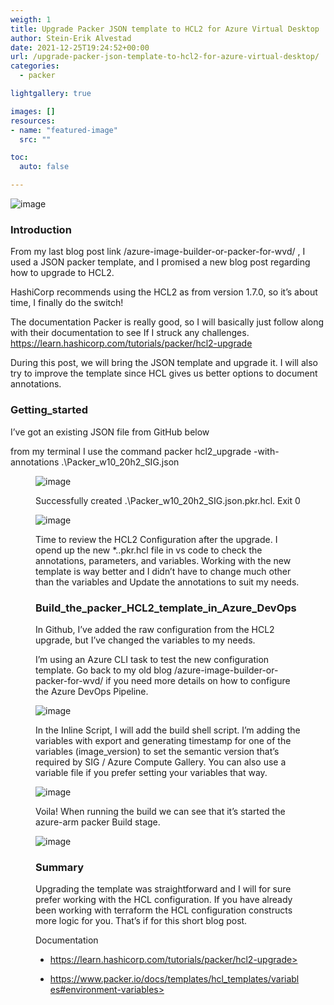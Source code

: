 ```yaml
---
weigth: 1
title: Upgrade Packer JSON template to HCL2 for Azure Virtual Desktop
author: Stein-Erik Alvestad
date: 2021-12-25T19:24:52+00:00
url: /upgrade-packer-json-template-to-hcl2-for-azure-virtual-desktop/
categories:
  - packer

lightgallery: true

images: []
resources:
- name: "featured-image"
  src: ""

toc:
  auto: false

---
```


![image](/wp-content/uploads/2021/12/image-4.png)


### Introduction

From my last blog post link /azure-image-builder-or-packer-for-wvd/ , I used a JSON packer template, and I promised a new blog post regarding how to upgrade to HCL2. 

HashiCorp recommends using the HCL2 as from version 1.7.0, so it&#8217;s about time, I finally do the switch! 

The documentation Packer is really good, so I will basically just follow along with their documentation to see If I struck any challenges. <a href="https://learn.hashicorp.com/tutorials/packer/hcl2-upgrade" target="_blank" rel="noreferrer noopener">https://learn.hashicorp.com/tutorials/packer/hcl2-upgrade</a>

During this post, we will bring the JSON template and upgrade it. I will also try to improve the template since HCL gives us better options to document annotations. 

### Getting_started

I&#8217;ve got an existing JSON file from GitHub below


from my terminal I use the command packer hcl2\_upgrade -with-annotations .\Packer\_w10\_20h2\_SIG.json<figure class="wp-block-image size-large">

![image](/wp-content/uploads/2021/12/image-1-1024x42.png)

Successfully created .\Packer\_w10\_20h2_SIG.json.pkr.hcl. Exit 0

![image](/wp-content/uploads/2021/12/image-1024x28.png)


Time to review the HCL2 Configuration after the upgrade. I opend up the new *..pkr.hcl file in vs code to check the annotations, parameters, and variables. Working with the new template is way better and I didn&#8217;t have to change much other than the variables and Update the annotations to suit my needs. 

### Build_the_packer_HCL2_template_in_Azure_DevOps

In Github, I&#8217;ve added the raw configuration from the HCL2 upgrade, but I&#8217;ve changed the variables to my needs. 

I&#8217;m using an Azure CLI task to test the new configuration template. Go back to my old blog /azure-image-builder-or-packer-for-wvd/ if you need more details on how to configure the Azure DevOps Pipeline. 

![image](/wp-content/uploads/2021/05/packer_build_task.png)

In the Inline Script, I will add the build shell script. I’m adding the variables with export and generating timestamp for one of the variables (image_version) to set the semantic version that’s required by SIG / Azure Compute Gallery. You can also use a variable file if you prefer setting your variables that way. 

![image](/wp-content/uploads/2021/12/image-2-1024x996.png
)

Voila! When running the build we can see that it&#8217;s started the azure-arm packer Build stage.

![image](/wp-content/uploads/2021/12/image-3-1024x534.png)

### Summary

Upgrading the template was straightforward and I will for sure prefer working with the HCL configuration. If you have already been working with terraform the HCL configuration constructs more logic for you. That&#8217;s if for this short blog post. 

Documentation

* https://learn.hashicorp.com/tutorials/packer/hcl2-upgrade>

* https://www.packer.io/docs/templates/hcl_templates/variables#environment-variables>